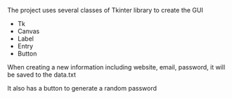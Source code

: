 The project uses several classes of Tkinter library to create the GUI
  - Tk
  - Canvas
  - Label
  - Entry
  - Button

When creating a new information including website, email, password, it will be saved to the data.txt

It also has a button to generate a random password
